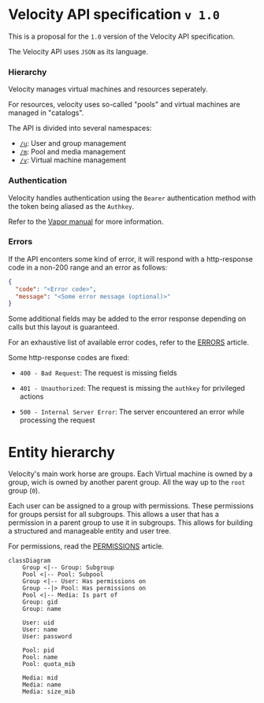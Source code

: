 # Velocity API specification `v 1.0`

This is a proposal for the `1.0` version of the Velocity API specification.

The Velocity API uses `JSON` as its language.

### Hierarchy

Velocity manages virtual machines and resources seperately.

For resources, velocity uses so-called "pools" and virtual machines are managed in "catalogs".

The API is divided into several namespaces:

- [`/u`](u.md): User and group management
- [`/m`](m.md): Pool and media management
- [`/v`](v.md): Virtual machine management

### Authentication

Velocity handles authentication using the `Bearer` authentication method with the token being aliased as the `Authkey`.

Refer to the [Vapor manual](https://docs.vapor.codes/security/authentication/#bearer) for more information.

### Errors

If the API enconters some kind of error, it will respond with a http-response code in a non-200 range and an error as follows:

```json
{
  "code": "<Error code>",
  "message": "<Some error message (optional)>"
}
```

Some additional fields may be added to the error response depending on calls but this layout is guaranteed.

For an exhaustive list of available error codes, refer to the [ERRORS](errors.md) article.

Some http-response codes are fixed:

- `400 - Bad Request`: The request is missing fields

- `401 - Unauthorized`: The request is missing the `authkey` for privileged actions

- `500 - Internal Server Error`: The server encountered an error while processing the request

# Entity hierarchy

Velocity's main work horse are groups. Each Virtual machine is owned by a group, wich is owned by another parent group. All the way up to the `root` group (`0`).

Each user can be assigned to a group with permissions. These permissions for groups persist for all subgroups. This allows a user that has a permission in a parent group to use it in subgroups. This allows for building a structured and manageable entity and user tree.

For permissions, read the [PERMISSIONS](permissions.md) article.

```mermaid
classDiagram
    Group <|-- Group: Subgroup
    Pool <|-- Pool: Subpool
    Group <|-- User: Has permissions on
    Group --|> Pool: Has permissions on
    Pool <|-- Media: Is part of
    Group: gid
    Group: name

    User: uid
    User: name
    User: password

    Pool: pid
    Pool: name
    Pool: quota_mib

    Media: mid
    Media: name
    Media: size_mib
```
